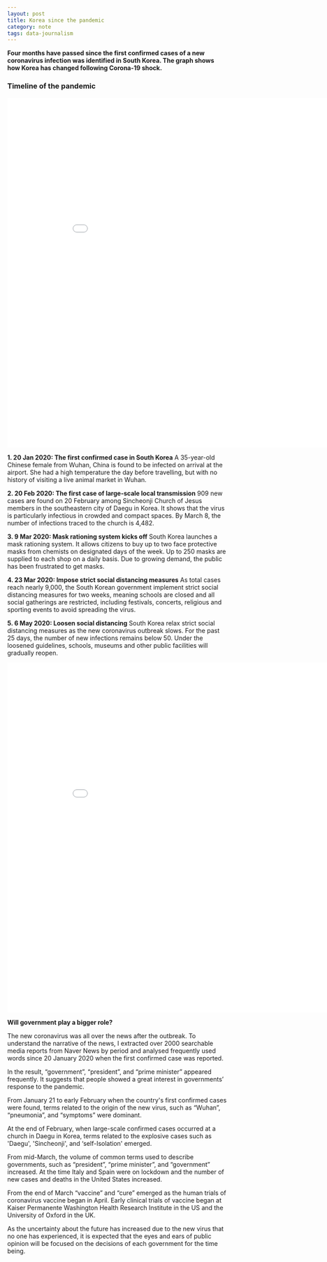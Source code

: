 ```yaml
---
layout: post
title: Korea since the pandemic
category: note
tags: data-journalism
---
```


**Four months have passed since the first confirmed cases of a new coronavirus infection was identified in South Korea. The graph shows how Korea has changed following Corona-19 shock.**






### Timeline of the pandemic



<iframe width="900" height="800" frameborder="0" scrolling="no" src="//plotly.com/~looni/14.embed?logo=false&link=false"></iframe>



**1. 20 Jan 2020: The first confirmed case in South Korea**
A 35-year-old Chinese female from Wuhan, China is found to be infected on arrival at the airport. She had a high temperature the day before travelling, but with no history of visiting a live animal market in Wuhan. 


**2. 20 Feb 2020: The first case of large-scale local transmission**
909 new cases are found on 20 February among Sincheonji Church of Jesus members in the southeastern city of Daegu in Korea. It shows that the virus is particularly infectious in crowded and compact spaces. By March 8, the number of infections traced to the church is 4,482. 


**3. 9 Mar 2020: Mask rationing system kicks off**
South Korea launches a mask rationing system. It allows citizens to buy up to two face protective masks from chemists on designated days of the week. Up to 250 masks are supplied to each shop on a daily basis. Due to growing demand, the public has been frustrated to get masks. 


**4. 23 Mar 2020: Impose strict social distancing measures**
As total cases reach nearly 9,000, the South Korean government implement strict social distancing measures for two weeks, meaning schools are closed and all social gatherings are restricted, including festivals, concerts, religious and sporting events to avoid spreading the virus.  


**5. 6 May 2020: Loosen social distancing**
South Korea relax strict social distancing measures as the new coronavirus outbreak slows. For the past 25 days, the number of new infections remains below 50. Under the loosened guidelines, schools, museums and other public facilities will gradually reopen.  











<iframe width="900" height="800" frameborder="0" scrolling="no" src="//plotly.com/~looni/12.embed?logo=false&link=false"></iframe>



**Will government play a bigger role?**

The new coronavirus was all over the news after the outbreak. To understand the narrative of the news, I extracted over 2000 searchable media reports from Naver News by period and analysed frequently used words since 20 January 2020 when the first confirmed case was reported. 

In the result, “government”, “president”, and “prime minister” appeared frequently. It suggests that people showed a great interest in governments’ response to the pandemic. 

From January 21 to early February when the country's first confirmed cases were found, terms related to the origin of the new virus, such as “Wuhan”, “pneumonia”, and “symptoms” were dominant. 

At the end of February, when large-scale confirmed cases occurred at a church in Daegu in Korea, terms related to the explosive cases such as 'Daegu', 'Sincheonji', and ‘self-Isolation' emerged. 

From mid-March, the volume of common terms used to describe governments, such as “president”, “prime minister”, and “government” increased. At the time Italy and Spain were on lockdown and the number of new cases and deaths in the United States increased. 

From the end of March “vaccine” and “cure” emerged as the human trials of coronavirus vaccine began in April. Early clinical trials of vaccine began at Kaiser Permanente Washington Health Research Institute in the US and the University of Oxford in the UK. 

As the uncertainty about the future has increased due to the new virus that no one has experienced, it is expected that the eyes and ears of public opinion will be focused on the decisions of each government for the time being. 
